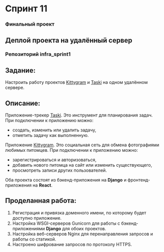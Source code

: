 # Спринт 11
### Финальный проект
## Деплой проекта на удалённый сервер
### Репозиторий infra_sprint1

## **Задание:**
Настроить работу проектов [Kittygram](https://www.kittygram.sytes.net) и [Taski](https://www.tasks.sytes.net)
на одном удалённом сервере.

## **Описание:**
Приложение-трекер [Taski](https://www.tasks.sytes.net). Это инструмент для планирования задач.
При подключении к приложению можно:
  - создать, изменить или удалить задачу,
  - отметить задачу как выполненную.

Приложение [Kittygram](https://www.kittygram.sytes.net). Это социальная сеть для обмена фотографиями любимых питомцев. 
При подключении к приложению можно:
  - зарегистрироваться и авторизоваться,
  - добавить нового питомца на сайт или изменить существующего,
  - просмотреть записи других пользователей.

Оба проекта состоят из бэкенд-приложения на **Django** и фронтенд-приложения на **React**.

## **Проделанная работа:**

1.  Регистрация и привязка доменного имени, по которому будет доступно приложение.
2.  Настройка WSGI-серверов Gunicorn для работы с бэкенд-приложениями **Django** для обоих проектов.
3.  Настройка веб-серверов Nginx для перенаправления запросов и работы со статикой.
4.  Настроено шифрование запросов по протоколу HTTPS.

